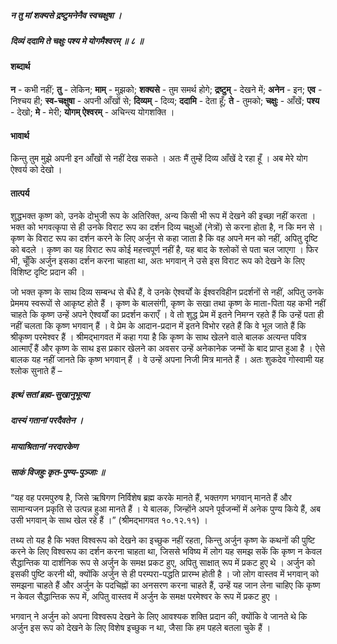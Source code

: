 ##### न तु मां शक्यसे द्रष्टुमनेनैव स्वचक्षुषा ।
##### दिव्यं ददामि ते चक्षुः पश्य मे योगमैश्वरम् ॥ ८ ॥

#### शब्दार्थ

**न** - कभी नहीं; **तु** - लेकिन; **माम्** - मुझको; **शक्यसे** - तुम समर्थ होगे; **द्रष्टुम्** - देखने में; **अनेन** - इन; **एव** - निश्चय ही; **स्व-चक्षुषा** - अपनी आँखों से; **दिव्यम्** - दिव्य; **ददामि** - देता हूँ; **ते** - तुमको; **चक्षुः** - आँखें; **पश्य** - देखो; **मे** - मेरी; **योगम् ऐश्वरम्** - अचिन्त्य योगशक्ति ।

#### भावार्थ

किन्तु तुम मुझे अपनी इन आँखों से नहीं देख सकते । अतः मैं तुम्हें दिव्य आँखें दे रहा हूँ । अब मेरे योग ऐश्वर्य को देखो ।

#### तात्पर्य

शुद्धभक्त कृष्ण को, उनके दोभुजी रूप के अतिरिक्त, अन्य किसी भी रूप में देखने की इच्छा नहीं करता । भक्त को भगवत्कृपा से ही उनके विराट रूप का दर्शन दिव्य चक्षुओं (नेत्रों) से करना होता है, न कि मन से । कृष्ण के विराट रूप का दर्शन करने के लिए अर्जुन से कहा जाता है कि वह अपने मन को नहीं, अपितु दृष्टि को बदले । कृष्ण का यह विराट रूप कोई महत्त्वपूर्ण नहीं है, यह बाद के श्लोकों से पता चल जाएगा । फिर भी, चूँकि अर्जुन इसका दर्शन करना चाहता था, अतः भगवान् ने उसे इस विराट रूप को देखने के लिए विशिष्ट दृष्टि प्रदान की ।

जो भक्त कृष्ण के साथ दिव्य सम्बन्ध से बँधे हैं, वे उनके ऐश्वर्यों के ईश्वरविहीन प्रदर्शनों से नहीं, अपितु उनके प्रेममय स्वरूपों से आकृष्ट होते हैं । कृष्ण के बालसंगी, कृष्ण के सखा तथा कृष्ण के माता-पिता यह कभी नहीं चाहते कि कृष्ण उन्हें अपने ऐश्वर्यों का प्रदर्शन कराएँ । वे तो शुद्ध प्रेम में इतने निमग्न रहते हैं कि उन्हें पता ही नहीं चलता कि कृष्ण भगवान् हैं । वे प्रेम के आदान-प्रदान में इतने विभोर रहते हैं कि वे भूल जाते हैं कि श्रीकृष्ण परमेश्वर हैं । श्रीमद्भागवत में कहा गया है कि कृष्ण के साथ खेलने वाले बालक अत्यन्त पवित्र आत्माएँ हैं और कृष्ण के साथ इस प्रकार खेलने का अवसर उन्हें अनेकानेक जन्मों के बाद प्राप्त हुआ है । ऐसे बालक यह नहीं जानते कि कृष्ण भगवान् हैं । वे उन्हें अपना निजी मित्र मानते हैं । अतः शुकदेव गोस्वामी यह श्लोक सुनाते हैं –

##### इत्थं सतां ब्रह्म-सुखानुभूत्या
##### दास्यं गतानां परदैवतेन ।
##### मायाश्रितानां नरदारकेण
##### साकं विजहुः कृत-पुण्य-पुञ्जाः ॥

“यह वह परमपुरुष है, जिसे ऋषिगण निर्विशेष ब्रह्म करके मानते हैं, भक्तगण भगवान् मानते हैं और सामान्यजन प्रकृति से उत्पन्न हुआ मानते हैं । ये बालक, जिन्होंने अपने पूर्वजन्मों में अनेक पुण्य किये हैं, अब उसी भगवान् के साथ खेल रहे हैं ।” (श्रीमद्भागवत १०.१२.११) ।

तथ्य तो यह है कि भक्त विश्वरूप को देखने का इच्छुक नहीं रहता, किन्तु अर्जुन कृष्ण के कथनों की पुष्टि करने के लिए विश्वरूप का दर्शन करना चाहता था, जिससे भविष्य में लोग यह समझ सकें कि कृष्ण न केवल सैद्धान्तिक या दार्शनिक रूप से अर्जुन के समक्ष प्रकट हुए, अपितु साक्षात् रूप में प्रकट हुए थे । अर्जुन को इसकी पुष्टि करनी थी, क्योंकि अर्जुन से ही परम्परा-पद्धति प्रारम्भ होती है । जो लोग वास्तव में भगवान् को समझना चाहते हैं और अर्जुन के पदचिह्नों का अनसरण करना चाहते हैं, उन्हें यह जान लेना चाहिए कि कृष्ण न केवल सैद्धान्तिक रूप में, अपितु वास्तव में अर्जुन के समक्ष परमेश्वर के रूप में प्रकट हुए ।

भगवान् ने अर्जुन को अपना विश्वरूप देखने के लिए आवश्यक शक्ति प्रदान की, क्योंकि वे जानते थे कि अर्जुन इस रूप को देखने के लिए विशेष इच्छुक न था, जैसा कि हम पहले बतला चुके हैं ।